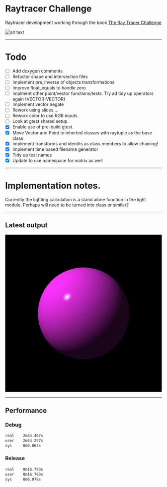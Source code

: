 # Raytracer Challenge
Raytracer development working through the book [The Ray Tracer Challenge](https://www.amazon.co.uk/Ray-Tracer-Challenge-Jamis-Buck/dp/1680502719/ref=sr_1_1?crid=VTW2K8UE11OA&keywords=ray+tracer+challenge&qid=1577102545&sprefix=ray+tr%2Caps%2C290&sr=8-1)

 
![alt text](https://github.com/buxtonpaul/raytrace_challenge/workflows/Build_Test/badge.svg "Build Status")

----

# Todo 
- [ ] Add doxygen comments
- [ ] Refactor shape and intersection files
- [ ] Implement pre_inverse of objects transformations
- [ ] Improve float_equals to handle zero
- [ ] Implment other point/vector functions/tests. Try ad tidy up operators again (VECTOR-VECTOR)
- [ ] Implement vector negate
- [ ] Rework using slices....
- [ ] Rework color to use RGB inputs
- [ ] Look at gtest shared setup.
- [x] Enable use of pre-build gtest.
- [x] Move Vector and Point to inherted classes with raytuple as the base class
- [x] Implement transforms and identits as class members to allow chaining!
- [x] Implement time based filename generator
- [x] Tidy up test names
- [x] Update to use namespace for matrix as well

----
# Implementation notes.

Currently the lighting calculation is a stand alone function in the light module.
Perhaps will need to be turned into class or similar?



----
## Latest output
![alt test](./latest.png)

----
## Performance
### Debug
```
real    2m44.407s
user    2m44.297s
sys     0m0.063s
```

### Release
```
real    0m16.793s
user    0m16.703s
sys     0m0.078s
```
